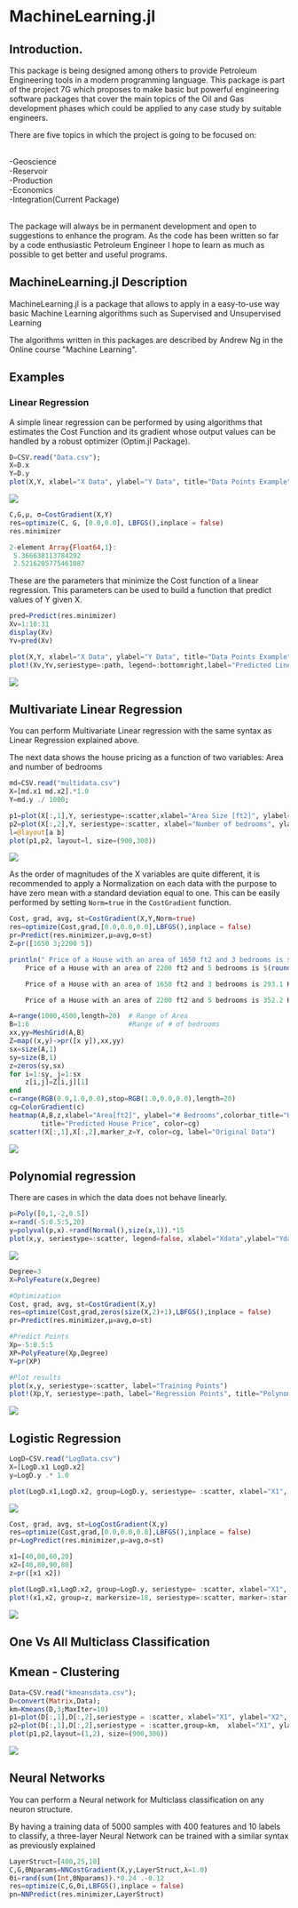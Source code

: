 # MachineLearning.jl


## Introduction.
This package is being designed among others to provide Petroleum Engineering tools in a modern programming language. This package is part of the project 7G which  proposes to make basic but powerful engineering software packages that cover the main topics of the Oil and Gas development phases which could be applied to any case study by suitable engineers.

There are five topics in which the project is going to be focused on:

<br>-Geoscience
<br>-Reservoir
<br>-Production
<br>-Economics
<br>-Integration(Current Package)

<br> The package will always be in permanent development and open to suggestions to enhance the program. As the code has been written so far by a code enthusiastic Petroleum Engineer I hope to learn as much as possible to get better and useful programs.

## MachineLearning.jl Description
MachineLearning.jl is a package that allows to apply in a easy-to-use way basic Machine Learning algorithms such as Supervised and Unsupervised Learning

The algorithms written in this packages are described by Andrew Ng in the Online course "Machine Learning".

## Examples

### Linear Regression
A simple linear regression can be performed by using algorithms that estimates the Cost Function and its gradient whose output values can be handled by a robust optimizer (Optim.jl Package).

```julia
D=CSV.read("Data.csv");
X=D.x
Y=D.y
plot(X,Y, xlabel="X Data", ylabel="Y Data", title="Data Points Example", seriestype=:scatter, legend=false)
```
<img src="MachineLearning_EX1.PNG"><br>

```julia  
C,G,μ, σ=CostGradient(X,Y)
res=optimize(C, G, [0.0,0.0], LBFGS(),inplace = false)
res.minimizer

2-element Array{Float64,1}:
 5.366638113784292
 2.5216205775461087
```
These are the parameters that minimize the Cost function of a linear regression. This parameters can be used to build a function that predict values of Y given X.

```julia
pred=Predict(res.minimizer)
Xv=1:10:31
display(Xv)
Yv=pred(Xv)

plot(X,Y, xlabel="X Data", ylabel="Y Data", title="Data Points Example", seriestype=:scatter, label="Cloud Points")
plot!(Xv,Yv,seriestype=:path, legend=:bottomright,label="Predicted Line", linewidth=2, linecolor=:red)
```
<img src="MachineLearning_EX2.PNG"><br>

## Multivariate Linear Regression  
You can perform Multivariate Linear regression with the same syntax as Linear Regression explained above.

The next data shows the house pricing as a function of two variables: Area and number of bedrooms

```julia
md=CSV.read("multidata.csv")
X=[md.x1 md.x2].*1.0
Y=md.y ./ 1000;

p1=plot(X[:,1],Y, seriestype=:scatter,xlabel="Area Size [ft2]", ylabel="House Price[KUSD]", title="House Price vs Area",yformatter=:plain, legend=false)
p2=plot(X[:,2],Y, seriestype=:scatter, xlabel="Number of bedrooms", ylabel="House Price[KUSD]",title="House Price vs #Bedrooms",yformatter=:plain, legend=false)
l=@layout[a b]
plot(p1,p2, layout=l, size=(900,300))
```
<img src="MachineLearning_EX3.PNG"><br>

As the order of magnitudes of the X variables are quite different, it is recommended to apply a Normalization on each data with the purpose to have zero mean with a standard deviation equal to one. This can be easily performed by setting ```Norm=true``` in the ```CostGradient``` function.

```julia
Cost, grad, avg, st=CostGradient(X,Y,Norm=true)
res=optimize(Cost,grad,[0.0,0.0,0.0],LBFGS(),inplace = false)
pr=Predict(res.minimizer,μ=avg,σ=st)
Z=pr([1650 3;2200 5])

println(" Price of a House with an area of 1650 ft2 and 3 bedrooms is $(round(Z[1],digits=1)) KUSD \n
    Price of a House with an area of 2200 ft2 and 5 bedrooms is $(round(Z[2],digits=1)) KUSD")

    Price of a House with an area of 1650 ft2 and 3 bedrooms is 293.1 KUSD

    Price of a House with an area of 2200 ft2 and 5 bedrooms is 352.2 KUSD
```

```julia
A=range(1000,4500,length=20)  # Range of Area
B=1:6                         #Range of # of bedrooms
xx,yy=MeshGrid(A,B)           
Z=map((x,y)->pr([x y]),xx,yy)
sx=size(A,1)
sy=size(B,1)
z=zeros(sy,sx)
for i=1:sy, j=1:sx
    z[i,j]=Z[i,j][1]
end
c=range(RGB(0.0,1.0,0.0),stop=RGB(1.0,0.0,0.0),length=20)
cg=ColorGradient(c)
heatmap(A,B,z,xlabel="Area[ft2]", ylabel="# Bedrooms",colorbar_title="House Price [KUSD]",
        title="Predicted House Price", color=cg)
scatter!(X[:,1],X[:,2],marker_z=Y, color=cg, label="Original Data")
```
<img src="MachineLearning_EX4.PNG"><br>

## Polynomial regression

There are cases in which the data does not behave linearly.

```julia
p=Poly([0,1,-2,0.5])
x=rand(-5:0.5:5,20)
y=polyval(p,x).+rand(Normal(),size(x,1)).*15
plot(x,y, seriestype=:scatter, legend=false, xlabel="Xdata",ylabel="Ydata",title="Polynomial Regression Training Data")
```
<img src="MachineLearning_EX5.PNG"><br>

```julia
Degree=3
X=PolyFeature(x,Degree)

#Optimization
Cost, grad, avg, st=CostGradient(X,y)
res=optimize(Cost,grad,zeros(size(X,2)+1),LBFGS(),inplace = false)
pr=Predict(res.minimizer,μ=avg,σ=st)

#Predict Points
Xp=-5:0.5:5
XP=PolyFeature(Xp,Degree)
Y=pr(XP)

#Plot results
plot(x,y, seriestype=:scatter, label="Training Points")
plot!(Xp,Y, seriestype=:path, label="Regression Points", title="Polynomial Regression Degree $Degree", legend=:bottomright)
```
<img src="MachineLearning_EX6.PNG"><br>

## Logistic Regression   

```julia
LogD=CSV.read("LogData.csv")
X=[LogD.x1 LogD.x2]
y=LogD.y .* 1.0

plot(LogD.x1,LogD.x2, group=LogD.y, seriestype= :scatter, xlabel="X1", ylabel="X2", title="Classification Traing Data")
```
<img src="MachineLearning_EX7.PNG"><br>

```julia
Cost, grad, avg, st=LogCostGradient(X,y)
res=optimize(Cost,grad,[0.0,0.0,0.0],LBFGS(),inplace = false)
pr=LogPredict(res.minimizer,μ=avg,σ=st)

x1=[40,80,60,20]
x2=[40,80,90,80]
z=pr([x1 x2])

plot(LogD.x1,LogD.x2, group=LogD.y, seriestype= :scatter, xlabel="X1", ylabel="X2", title="Classification Traing Data")
plot!(x1,x2, group=z, markersize=18, seriestype=:scatter, marker=:star)
```
<img src="MachineLearning_EX8.PNG"><br>

## One Vs All Multiclass Classification

## Kmean - Clustering

```julia
Data=CSV.read("kmeansdata.csv");
D=convert(Matrix,Data);
km=Kmeans(D,3;MaxIter=10)
p1=plot(D[:,1],D[:,2],seriestype = :scatter, xlabel="X1", ylabel="X2", title="Unclassified Data")
p2=plot(D[:,1],D[:,2],seriestype = :scatter,group=km,  xlabel="X1", ylabel="X2", title="Classified Data")
plot(p1,p2,layout=(1,2), size=(900,300))
```
<img src="MachineLearning_EX9.PNG"><br>

## Neural Networks

You can perform a Neural network for Multiclass classification on any neuron structure.

By having a training data of 5000 samples with 400 features and 10 labels to classify, a three-layer Neural Network can be trained with a similar syntax as previously explained

```julia
LayerStruct=[400,25,10]    
C,G,ΘNparams=NNCostGradient(X,y,LayerStruct,λ=1.0)
Θi=rand(sum(Int,ΘNparams)).*0.24 .-0.12
res=optimize(C,G,Θi,LBFGS(),inplace = false)
pn=NNPredict(res.minimizer,LayerStruct)
```
